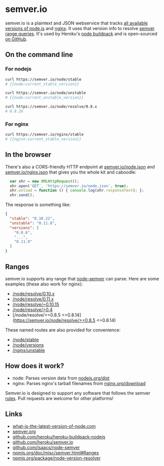 # semver.io

semver.io is a plaintext and JSON webservice that tracks [all available versions
of node.js](http://nodejs.org/dist) and [nginx](http://nginx.org/download/). It
uses that version info to resolve
[semver range queries](https://npmjs.org/doc/misc/semver.html#Ranges). It's used
by Heroku's [node
buildpack](https://github.com/heroku/heroku-buildpack-nodejs/blob/5754e60de7b8472d5070c9b713a898d353845c68/bin/compile#L18-22)
and is open-sourced [on GitHub](https://github.com/heroku/semver.io).

## On the command line

### For nodejs

```sh
curl https://semver.io/node/stable
# {{node:current_stable_version}}

curl https://semver.io/node/unstable
# {{node:current_unstable_version}}

curl https://semver.io/node/resolve/0.8.x
# 0.8.26
```

### For nginx

```sh
curl https://semver.io/nginx/stable
# {{nginx:current_stable_version}}
```

## In the browser

There's also a CORS-friendly HTTP endpoint at
[semver.io/node.json](https://semver.io/node.json) and
[semver.io/nginx.json](https://semver.io/nginx.json) that gives you the whole
kit and caboodle:

```js
  var xhr = new XMLHttpRequest();
  xhr.open('GET', 'https://semver.io/node.json', true);
  xhr.onload = function () { console.log(xhr.responseText); };
  xhr.send();
```

The response is something like:

```json
{
  "stable": "0.10.22",
  "unstable": "0.11.8",
  "versions": [
    "0.8.6",
    "...",
    "0.11.9"
  ]
}
```

## Ranges

semver.io supports any range that [node-semver](https://github.com/isaacs/node-semver) can parse. Here are some examples (these also work for nginx):

- [/node/resolve/0.10.x](https://semver.io/node/resolve/0.10.x)
- [/node/resolve/0.11.x](https://semver.io/node/resolve/>=0.11.5)
- [/node/resolve/~0.10.15](https://semver.io/node/resolve/~0.10.15)
- [/node/resolve/>0.4](https://semver.io/node/resolve/>0.4)
- [/node/resolve/>=0.8.5 <=0.8.14](https://semver.io/node/resolve/>=0.8.5 <=0.8.14)

These named routes are also provided for convenience:

- [/node/stable](https://semver.io/node/stable)
- [/node/versions](https://semver.io/node/versions)
- [/nginx/unstable](https://semver.io/nginx/unstable)

## How does it work?

- node: Parses version data from [nodejs.org/dist](http://nodejs.org/dist/)
- nginx: Parses nginx's tarball filenames from [nginx.org/download](http://nginx.org/download)

Semver.io is designed to support any software that follows the semver [rules](http://semver.org/).
Pull requests are welcome for other platforms!

## Links

- [what-is-the-latest-version-of-node.com](http://what-is-the-latest-version-of-node.com)
- [semver.org](http://semver.org)
- [github.com/heroku/heroku-buildpack-nodejs](https://github.com/heroku/heroku-buildpack-nodejs#readme)
- [github.com/heroku/semver.io](https://github.com/heroku/semver.io#readme)
- [github.com/isaacs/node-semver](https://github.com/isaacs/node-semver#readme)
- [npmjs.org/doc/misc/semver.html#Ranges](https://npmjs.org/doc/misc/semver.html#Ranges)
- [npmjs.org/package/node-version-resolver](https://npmjs.org/package/node-version-resolver)
